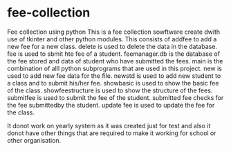 # fee-collection
Fee collection using python
This is a fee collection sowftware create dwith use of tkinter and other python modules.
This consists of addfee to add a new fee for a new class.
delete is used to delete the data in the database.
fee is used to sbmit hte fee of a student.
feemanager.db is the database of the fee stored and data of student who have submitted the fees.
main is the combination of alll python subprograms that are used in this project.
new is used to add new fee data for the file.
newstd is used to add new student to a class and to submit his/her fee.
showbasic is used to show the basic fee of the class.
showfeestructure is used to show the structure of the fees.
submitfee is used to submit the fee of the student.
submitted fee checks for the fee submittedby the student.
update fee is used to update the fee for the class.

It donot work on yearly system as it was created just for test and also it donot have other things that are required to make it working for school or other organisation.
